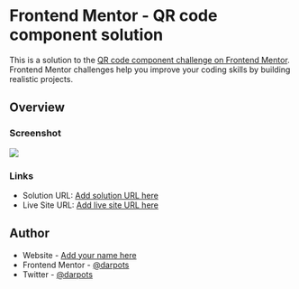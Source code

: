 # Frontend Mentor - QR code component solution

This is a solution to the [QR code component challenge on Frontend Mentor](https://www.frontendmentor.io/challenges/qr-code-component-iux_sIO_H). Frontend Mentor challenges help you improve your coding skills by building realistic projects.

## Overview

### Screenshot

![](./screenshot.jpg)

### Links

- Solution URL: [Add solution URL here](https://github.com/darpots/fm-qr-code)
- Live Site URL: [Add live site URL here](https://fm-qr-code.vercel.app)

## Author

- Website - [Add your name here](https://www.darpots.dev)
- Frontend Mentor - [@darpots](https://www.frontendmentor.io/profile/darpots)
- Twitter - [@darpots](https://www.twitter.com/darpots)
